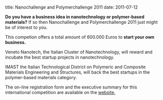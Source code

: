 title: Nanochallenge and Polymerchallenge 2011
date: 2011-07-12 

**Do you have a business idea in nanotechnology or polymer-based materials?** If so then Nanochallenge and Polymerchallenge 2011 just might be of interest to you.
<!--break-->
This competion offers a total amount of 600.000 Euros to **start your own business.**  
  
Veneto Nanotech, the Italian Cluster of Nanotechnology, will reward and incubate the best startup projects in nanotechnology.  
  
IMAST the Italian Technological District on Polymeric and Composite Materials Engineering and Structures, will back the best startups in the polymer-based materials category.  
 

The on-line registration form and the executive summary for this international competition are available on the [website.](http://www.nanochallenge.com)
